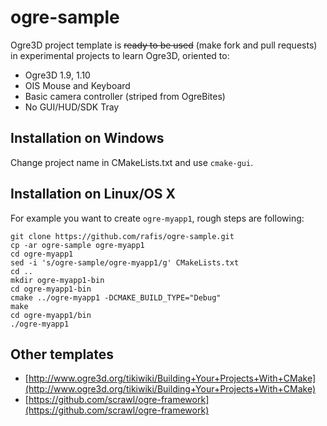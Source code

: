 ogre-sample
===========

Ogre3D project template is ~~ready to be used~~ (make fork and pull requests) in experimental projects to learn Ogre3D, oriented to:

* Ogre3D 1.9, 1.10
* OIS Mouse and Keyboard
* Basic camera controller (striped from OgreBites)
* No GUI/HUD/SDK Tray

Installation on Windows
-----------------------

Change project name in CMakeLists.txt and use `cmake-gui`.

Installation on Linux/OS X
--------------------------

For example you want to create `ogre-myapp1`, rough steps are following:

    git clone https://github.com/rafis/ogre-sample.git
    cp -ar ogre-sample ogre-myapp1
    cd ogre-myapp1
    sed -i 's/ogre-sample/ogre-myapp1/g' CMakeLists.txt
    cd ..
    mkdir ogre-myapp1-bin
    cd ogre-myapp1-bin
    cmake ../ogre-myapp1 -DCMAKE_BUILD_TYPE="Debug"
    make
    cd ogre-myapp1/bin
    ./ogre-myapp1

Other templates
---------------

* [http://www.ogre3d.org/tikiwiki/Building+Your+Projects+With+CMake](http://www.ogre3d.org/tikiwiki/Building+Your+Projects+With+CMake)
* [https://github.com/scrawl/ogre-framework](https://github.com/scrawl/ogre-framework)
